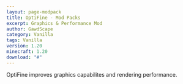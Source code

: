 ```yaml
---
layout: page-modpack
title: OptiFine - Mod Packs
excerpt: Graphics & Performance Mod
author: GawdScape
category: Vanilla
tags: Vanilla
version: 1.20
minecraft: 1.20
download: "#"
---
```


OptiFine improves graphics capabilites and rendering performance.
